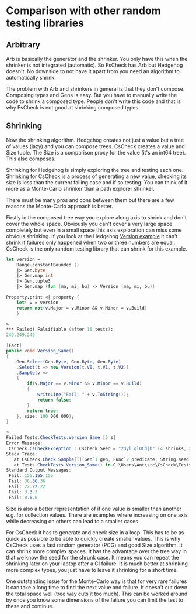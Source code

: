# Comparison with other random testing libraries

## Arbitrary

Arb is basically the generator and the shrinker. You only have this when the shrinker is not integrated (automatic). So FsCheck has Arb but Hedgehog doesn't. No downside to not have it apart from you need an algorithm to automatically shrink.

The problem with Arb and shrinkers in general is that they don't compose. Composing types and Gens is easy. But you have to manually write the code to shrink a composed type. People don't write this code and that is why FsCheck is not good at shrinking composed types.

## Shrinking

Now the shrinking algorithm. Hedgehog creates not just a value but a tree of values (lazy) and you can compose trees. CsCheck creates a value and Size tuple. The Size is a comparison proxy for the value (it's an int64 tree). This also composes.

Shrinking for Hedgehog is simply exploring the tree and testing each one. Shrinking for CsCheck is a process of generating a new value, checking its size is less than the current failing case and if so testing. You can think of it more as a Monte-Carlo shrinker than a path explorer shrinker.

There must be many pros and cons between them but there are a few reasons the Monte-Carlo approach is better.

Firstly in the composed tree way you explore along axis to shrink and don't cover the whole space. Obviously you can't cover a very large space completely but even in a small space this axis exploration can miss some obvious shrinking. If you look at the Hedgehog [Version example](https://github.com/hedgehogqa/fsharp-hedgehog/blob/master/doc/tutorial.md#-integrated-shrinking-is-an-important-quality-of-hedgehog) it can't shrink if failures only happened when two or three numbers are equal. CsCheck is the only random testing library that can shrink for this example.

```fsharp
let version =
    Range.constantBounded ()
    |> Gen.byte
    |> Gen.map int
    |> Gen.tuple3
    |> Gen.map (fun (ma, mi, bu) -> Version (ma, mi, bu))

Property.print <| property {
    let! v = version
    return not(v.Major = v.Minor && v.Minor = v.Build)
    }

>
*** Failed! Falsifiable (after 16 tests):
249.249.249
```


```csharp
[Fact]
public void Version_Same()
{
    Gen.Select(Gen.Byte, Gen.Byte, Gen.Byte)
    .Select(t => new Version(t.V0, t.V1, t.V2))
    .Sample(v =>
    {
        if(v.Major == v.Minor && v.Minor == v.Build)
        {
            writeLine("Fail: " + v.ToString());
            return false;
        }
        return true;
    }, size: 100_000_000);
}

>
Failed Tests.CheckTests.Version_Same [5 s]
Error Message:
 CsCheck.CsCheckException : CsCheck_Seed = "2dyl_qlOCdjb" (4 shrinks, 29,604,901 skipped, 100,000,000 total)
Stack Trace:
   at CsCheck.Check.Sample[T](Gen`1 gen, Func`2 predicate, String seed, Int32 size, Int32 threads) in C:\Users\Ant\src\CsCheck\CsCheck\Check.cs:line 198
   at Tests.CheckTests.Version_Same() in C:\Users\Ant\src\CsCheck\Tests\CheckTests.cs:line 299
Standard Output Messages:
 Fail: 155.155.155
 Fail: 36.36.36
 Fail: 22.22.22
 Fail: 3.3.3
 Fail: 0.0.0
```

Size is also a better representation of if one value is smaller than another e.g. for collection values. There are examples where increasing on one axis while decreasing on others can lead to a smaller cases.

For CsCheck it has to generate and check size in a loop. This has to be as quick as possible to be able to quickly create smaller values. This is why CsCheck uses a fast random generator (PCG) and good Size algorithm. It can shrink more complex spaces. It has the advantage over the tree way in that we know the seed for the shrunk case. It means you can repeat the shrinking later on your laptop after a CI failure. It is much better at shrinking more complex types, you just have to leave it shrinking for a short time.

One outstanding issue for the Monte-Carlo way is that for very rare failures it can take a long time to find the next value and failure. It doesn't cut down the total space well (tree way cuts it too much). This can be worked around by once you know some dimensions of the failure you can limit the test to these and continue.